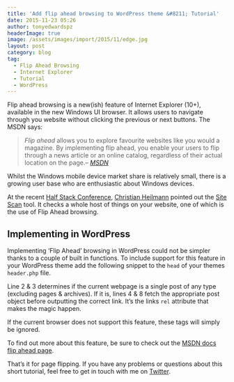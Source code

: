 ```yaml
---
title: 'Add flip ahead browsing to WordPress theme &#8211; Tutorial'
date: 2015-11-23 05:26
author: tonyedwardspz
headerImage: true
image: /assets/images/import/2015/11/edge.jpg
layout: post
category: blog
tag:
  - Flip Ahead Browsing
  - Internet Explorer
  - Tutorial
  - WordPress
---
```

Flip ahead browsing is a new(ish) feature of&nbsp;Internet Explorer (10+), available in the new Windows UI browser. It allows users to navigate through you website without clicking the previous or next buttons. The MSDN&nbsp;says:

> _Flip ahead_ allows you to explore favourite websites like you would a magazine. By implementing flip ahead, you enable your users to flip through a news article or an online catalog, regardless of their actual location on the page.<cite>&#8211; <a title="Flip ahead browsing" href="https://msdn.microsoft.com/en-us/library/jj883726(v=vs.85).aspx">MSDN</a></cite>


Whilst the Windows mobile device market share&nbsp;is relatively small, there is a growing user base who are enthusiastic about Windows devices.

At the recent&nbsp;[Half Stack Conference](http://halfstackconf.com/ "Half Stack"), [Christian Heilmann](https://twitter.com/codepo8 "Christian Heilmann Twitter") pointed out the [Site Scan](https://dev.windows.com/en-us/microsoft-edge/tools/staticscan/ "Site Scan") tool. It checks a whole host&nbsp;of things on your website, one of which is the use of Flip Ahead browsing.

## Implementing in WordPress

Implementing &#8216;Flip Ahead&#8217; browsing in WordPress could not be simpler thanks to a couple of built in functions.&nbsp;To include support&nbsp;for this feature in your WordPress theme add the following snippet to the `head` of your themes `header.php` file.

<script src="https://gist.github.com/tonyedwardspz/974331e00da41f510c6d.js"></script>

Line 2 & 3 determines if the current webpage is a single post of any type (excluding pages & archives). If it is, lines 4 & 8 fetch the appropriate post object before outputting the correct link. It&#8217;s the links `rel` attribute that makes the magic happen.

If the current browser does not support this feature, these tags will simply be ignored.

To find out more about this feature, be sure to check out the [MSDN docs flip ahead page](https://msdn.microsoft.com/en-us/library/jj883726(v=vs.85).aspx "Flip Ahead").

That&#8217;s it for page flipping. If you have any problems or questions about this short tutorial, feel free to get in touch with me on [Twitter](https://twitter.com/tonyedwardspz "Tony Edwards Software Cornwall").
